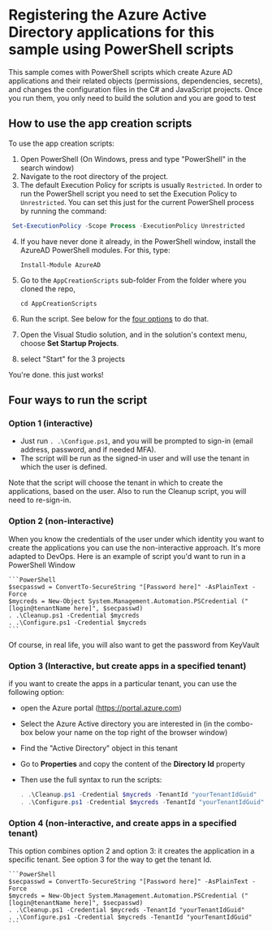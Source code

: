 # Registering the Azure Active Directory applications for this sample using PowerShell scripts

This sample comes with PowerShell scripts which create Azure AD applications and their related objects (permissions, dependencies, secrets), and changes the configuration files in the C# and JavaScript projects. Once you run them, you only need to build the solution and you are good to test

## How to use the app creation scripts
To use the app creation scripts:
1. Open PowerShell (On Windows, press <Windows-R> and type "PowerShell" in the search window)
2. Navigate to the root directory of the project.
3. The default Execution Policy for scripts is usually `Restricted`. In order to run the PowerShell script you need to set the Execution Policy to `Unrestricted`. You can set this just for the current PowerShell process by running the command:
```PowerShell
 Set-ExecutionPolicy -Scope Process -ExecutionPolicy Unrestricted
 ```
4. If you have never done it already, in the PowerShell window, install the AzureAD PowerShell modules. For this, type:
    ```
    Install-Module AzureAD
    ```

5. Go to the `AppCreationScripts` sub-folder
    From the folder where you cloned the repo, 
    ```
    cd AppCreationScripts
    ```

6. Run the script. See below for the [four options](#Four-ways-to-run-the-script) to do that.
7. Open the Visual Studio solution, and in the solution's context menu, choose **Set Startup Projects**. 
8. select "Start" for the 3 projects

You're done. this just works!


## Four ways to run the script
### Option 1 (interactive)
 - Just run ``. .\Configue.ps1``, and you will be prompted to sign-in (email address, password, and if needed MFA). 
 - The script will be run as the signed-in user and will use the tenant in which the user is defined.

Note that the script will choose the tenant in which to create the applications, based on the user. Also to run the Cleanup script, you will need to re-sign-in.

### Option 2 (non-interactive)
When you know the credentials of the user under which identity you want to create the applications you can use the non-interactive approach. It's more adapted to DevOps. Here is an example of script you'd want to run in a PowerShell Window

    ```PowerShell
    $secpasswd = ConvertTo-SecureString "[Password here]" -AsPlainText -Force
    $mycreds = New-Object System.Management.Automation.PSCredential ("[login@tenantName here]", $secpasswd)
    . .\Cleanup.ps1 -Credential $mycreds
    . .\Configure.ps1 -Credential $mycreds
    ```
Of course, in real life, you will  also want to get the password from KeyVault

 ### Option 3 (Interactive, but create apps in a specified tenant)
  if you want to create the apps in a particular tenant, you can use the following option: 
- open the Azure portal (https://portal.azure.com)
- Select the Azure Active directory you are interested in (in the combo-box below your name on the top right of the browser window)
- Find the "Active Directory" object in this tenant
- Go to **Properties** and copy the content of the **Directory Id** property 
- Then use the full syntax to run the scripts:

    ```PowerShell
    . .\Cleanup.ps1 -Credential $mycreds -TenantId "yourTenantIdGuid"
    . .\Configure.ps1 -Credential $mycreds -TenantId "yourTenantIdGuid"
    ```

 ### Option 4 (non-interactive, and create apps in a specified tenant)
This option combines option 2 and option 3: it creates the application in a specific tenant. See option 3 for the way to get the tenant Id.

    ```PowerShell
    $secpasswd = ConvertTo-SecureString "[Password here]" -AsPlainText -Force
    $mycreds = New-Object System.Management.Automation.PSCredential ("[login@tenantName here]", $secpasswd)
    . .\Cleanup.ps1 -Credential $mycreds -TenantId "yourTenantIdGuid"
    . .\Configure.ps1 -Credential $mycreds -TenantId "yourTenantIdGuid"
    ```